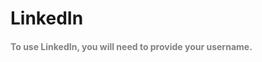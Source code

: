 <h1 id="linkedin">LinkedIn</h1>

<h4 style="color: gray;">To use LinkedIn, you will need to provide your username.</h4>
